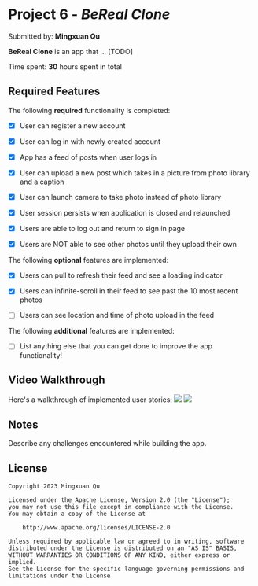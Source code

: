# Project 6 - *BeReal Clone*

Submitted by: **Mingxuan Qu**

**BeReal Clone** is an app that ... [TODO] 

Time spent: **30** hours spent in total

## Required Features

The following **required** functionality is completed:

- [x] User can register a new account
- [x] User can log in with newly created account
- [x] App has a feed of posts when user logs in
- [x] User can upload a new post which takes in a picture from photo library and a caption	

- [x] User can launch camera to take photo instead of photo library
- [x] User session persists when application is closed and relaunched
- [x] Users are able to log out and return to sign in page
- [x] Users are NOT able to see other photos until they upload their own
 
The following **optional** features are implemented:

- [x] Users can pull to refresh their feed and see a loading indicator
- [x] Users can infinite-scroll in their feed to see past the 10 most recent photos
- [ ] Users can see location and time of photo upload in the feed	


The following **additional** features are implemented:

- [ ] List anything else that you can get done to improve the app functionality!

## Video Walkthrough

Here's a walkthrough of implemented user stories:
![](https://media.giphy.com/media/v1.Y2lkPTc5MGI3NjExM2RiZmQzMzNiYzgyY2E3MTYwYTE0ODkwYzg2ZmZiYmFjMzM5MWZhNiZjdD1n/9DH7gAvJvWMEqcb68w/giphy.gif)
![](https://media.giphy.com/media/v1.Y2lkPTc5MGI3NjExM2RiYWIzMDhkMTg3NTgxMTI3ODNhMzBmNGRhN2RmZTU0ZDljNDNiMSZjdD1n/ih7qjiGc6JsnvbHLCw/giphy.gif)

## Notes

Describe any challenges encountered while building the app.

## License

    Copyright 2023 Mingxuan Qu

    Licensed under the Apache License, Version 2.0 (the "License");
    you may not use this file except in compliance with the License.
    You may obtain a copy of the License at

        http://www.apache.org/licenses/LICENSE-2.0

    Unless required by applicable law or agreed to in writing, software
    distributed under the License is distributed on an "AS IS" BASIS,
    WITHOUT WARRANTIES OR CONDITIONS OF ANY KIND, either express or implied.
    See the License for the specific language governing permissions and
    limitations under the License.
